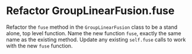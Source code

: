 # Refactor GroupLinearFusion.fuse

Refactor the `fuse` method in the `GroupLinearFusion` class to be a stand alone, top level function.
Name the new function `fuse`, exactly the same name as the existing method.
Update any existing `self.fuse` calls to work with the new `fuse` function.
